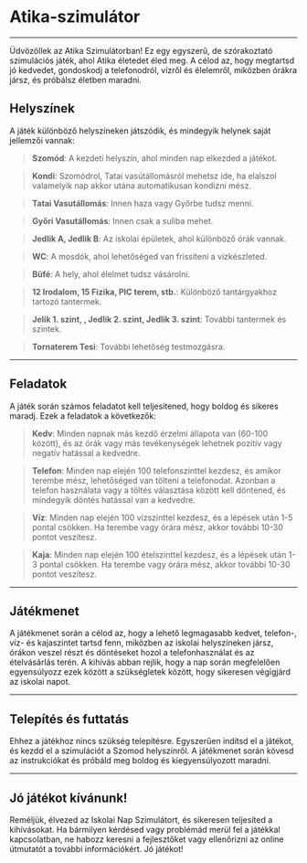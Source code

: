 # Atika-szimulátor
---------------------

Üdvözöllek az Atika Szimulátorban! Ez egy egyszerű, de szórakoztató szimulációs játék, ahol Atika életedet éled meg. A célod az, hogy megtartsd jó kedvedet, gondoskodj a telefonodról, vízről és élelemről, miközben órákra jársz, és próbálsz életben maradni.

## Helyszínek
A játék különböző helyszíneken játszódik, és mindegyik helynek saját jellemzői vannak:

> **Szomód**: A kezdeti helyszín, ahol minden nap elkezded a játékot.

> **Kondi**: Szomódrol, Tatai vasútállomásról mehetsz ide, ha elalszol valamelyik nap akkor utána automatikusan kondizni mész.

> **Tatai Vasutállomás**: Innen haza vagy Győrbe tudsz menni. 

> **Győri Vasutállomás**: Innen csak a suliba mehet.

> **Jedlik A, Jedlik B**: Az iskolai épületek, ahol különböző órák vannak.

> **WC**: A mosdók, ahol lehetőséged van frissíteni a vízkészleted.

> **Büfé**: A hely, ahol élelmet tudsz vásárolni.

> **12 Irodalom, 15 Fizika, PlC terem, stb.**: Különböző tantárgyakhoz tartozó tantermek.

> **Jelik 1. szint, , Jedlik 2. szint, Jedlik 3. szint**: További tantermek és szintek.

> **Tornaterem Tesi**: További lehetőség testmozgásra.

---------------------------

## Feladatok

A játék során számos feladatot kell teljesítened, hogy boldog és sikeres maradj. Ezek a feladatok a következők:

> **Kedv**: Minden napnak más kezdő érzelmi állapota van (60-100 között), és az órák vagy más tevékenységek lehetnek pozitív vagy negatív hatással a kedvedre.

> **Telefon**: Minden nap elején 100 telefonszinttel kezdesz, és amikor terembe mész, lehetőséged van tölteni a telefonodat. Azonban a telefon használata vagy a töltés választása között kell döntened, és mindegyik döntés hatással van a kedvedre.

> **Víz**: Minden nap elején 100 vízszinttel kezdesz, és a lépések után 1-5 pontal csökken. Ha terembe vagy órára mész, akkor további 10-30 pontot veszítesz.

> **Kaja**: Minden nap elején 100 ételszinttel kezdesz, és a lépések után 1-3 pontal csökken. Ha terembe vagy órára mész, akkor további 10-30 pontot veszítesz.


---------------------------------------

## Játékmenet

A játékmenet során a célod az, hogy a lehető legmagasabb kedvet, telefon-, víz- és kajaszintet tartsd fenn, miközben az iskolai helyszíneken jársz, órákon veszel részt és döntéseket hozol a telefonhasználat és az ételvásárlás terén. A kihívás abban rejlik, hogy a nap során megfelelően egyensúlyozz ezek között a szükségletek között, hogy sikeresen végigjárd az iskolai napot.

---------------------

## Telepítés és futtatás
Ehhez a játékhoz nincs szükség telepítésre. Egyszerűen indítsd el a játékot, és kezdd el a szimulációt a Szomod helyszínről. A játékmenet során kövesd az instrukciókat és próbáld meg boldog és kiegyensúlyozott maradni.

--------------------
## Jó játékot kívánunk!
Reméljük, élvezed az Iskolai Nap Szimulátort, és sikeresen teljesíted a kihívásokat. Ha bármilyen kérdésed vagy problémád merül fel a játékkal kapcsolatban, ne habozz keresni a fejlesztőket vagy ellenőrizni az online útmutatót a további információkért. Jó játékot!
